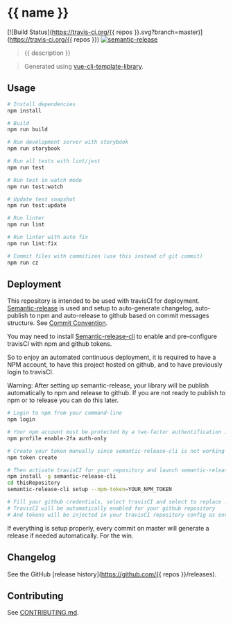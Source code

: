 # {{ name }}

[![Build Status](https://travis-ci.org/{{ repos }}.svg?branch=master)](https://travis-ci.org/{{ repos }})
[![semantic-release](https://img.shields.io/badge/%20%20%F0%9F%93%A6%F0%9F%9A%80-semantic--release-e10079.svg)](https://github.com/semantic-release/semantic-release)

> {{ description }}

> Generated using [vue-cli-template-library](https://github.com/julon/vue-cli-template-library).

## Usage

```bash
# Install dependencies
npm install

# Build 
npm run build

# Run development server with storybook
npm run storybook

# Run all tests with lint/jest
npm run test

# Run test in watch mode
npm run test:watch

# Update test snapshot
npm run test:update

# Run linter
npm run lint

# Run linter with auto fix
npm run lint:fix

# Commit files with commitizen (use this instead of git commit)
npm run cz
```

## Deployment

This repository is intended to be used with travisCI for deployment. [Semantic-release](https://github.com/semantic-release/semantic-release) is used and setup to auto-generate changelog, auto-publish to npm and auto-release to github based on commit messages structure. See [Commit Convention](.github/COMMIT_CONVENTION.md).

You may need to install [Semantic-release-cli](https://github.com/semantic-release/cli) to enable and pre-configure travisCI with npm and github tokens.

So to enjoy an automated continuous deployment, it is required to have a NPM account, to have this project hosted on github, and to have previously login to travisCI.

Warning: After setting up semantic-release, your library will be publish automatically to npm and release to github. If you are not ready to publish to npm or to release you can do this later.

```bash
# Login to npm from your command-line
npm login

# Your npm account must be protected by a two-factor authentification in auth-only mode
npm profile enable-2fa auth-only

# Create your token manually since semantic-release-cli is not working yet with npm in 2FA
npm token create

# Then activate travisCI for your repository and launch semantic-release-cli
npm install -g semantic-release-cli
cd thisRepository
semantic-release-cli setup --npm-token=YOUR_NPM_TOKEN

# Fill your github credentials, select travisCI and select to replace .travis.yml
# TravisCI will be automatically enabled for your github repository
# And tokens will be injected in your travisCI repository config as environment variables
```

If everything is setup properly, every commit on master will generate a release if needed automatically. For the win.

## Changelog

See the GitHub [release history](https://github.com/{{ repos }}/releases).

## Contributing

See [CONTRIBUTING.md](.github/CONTRIBUTING.md).